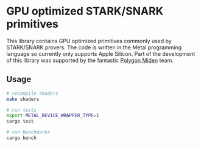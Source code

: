 # GPU optimized STARK/SNARK primitives

This library contains GPU optimized primitives commonly used by STARK/SNARK provers. The code is written in the Metal programming language so currently only supports Apple Silicon. Part of the development of this library was supported by the fantastic [Polygon Miden](https://github.com/0xPolygonMiden/miden-vm) team.

## Usage

```bash
# recompile shaders
make shaders

# run tests
export METAL_DEVICE_WRAPPER_TYPE=1
cargo test

# run benchmarks
cargo bench
```

